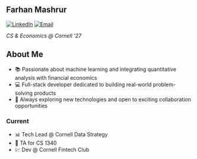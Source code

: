 ## Farhan Mashrur

[![LinkedIn](https://img.shields.io/badge/-LinkedIn-blue?style=flat-square&logo=linkedin)](https://www.linkedin.com/in/farhanmashrur)
[![Email](https://img.shields.io/badge/-Email-red?style=flat-square&logo=gmail)](mailto:fm454@cornell.edu)

*CS & Economics @ Cornell '27*

## About Me

- 📚 Passionate about machine learning and integrating quantitative analysis with financial economics  
- 💻 Full-stack developer dedicated to building real-world problem-solving products  
- 🚀 Always exploring new technologies and open to exciting collaboration opportunities

### Current
- 📊 Tech Lead @ Cornell Data Strategy
- 📝 TA for CS 1340
- 💹 Dev @ Cornell Fintech Club
